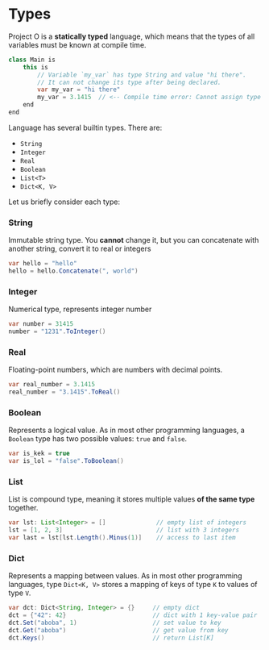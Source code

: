 # Types

Project O is a **statically typed** language, which means that the types of all variables must be known at compile time.

```java
class Main is
    this is
        // Variable `my_var` has type String and value "hi there".
        // It can not change its type after being declared.
        var my_var = "hi there"
        my_var = 3.1415  // <-- Compile time error: Cannot assign type Real to type String
    end
end
```

Language has several builtin types. There are:

+ `String`
+ `Integer`
+ `Real`
+ `Boolean`
+ `List<T>`
+ `Dict<K, V>`

Let us briefly consider each type: 

### String

Immutable string type. You **cannot** change it, but you can concatenate with another string, convert it to real or integers 

```java
var hello = "hello"
hello = hello.Concatenate(", world")
```

### Integer

Numerical type, represents integer number

```java
var number = 31415
number = "1231".ToInteger()
```

### Real 

Floating-point numbers, which are numbers with decimal points.

```java
var real_number = 3.1415
real_number = "3.1415".ToReal()
```

### Boolean

Represents a logical value. As in most other programming languages, a `Boolean` type has two possible values: `true` and `false`.


```java
var is_kek = true
var is_lol = "false".ToBoolean()
```

### List

List is compound type, meaning it stores multiple values **of the same type** together.

```java
var lst: List<Integer> = []              // empty list of integers
lst = [1, 2, 3]                          // list with 3 integers 
var last = lst[lst.Length().Minus(1)]    // access to last item
```


### Dict

Represents a mapping between values. As in most other programming languages, type `Dict<K, V>` stores a mapping of keys of type `K` to values of type `V`.


```java
var dct: Dict<String, Integer> = {}     // empty dict
dct = {"42": 42}                        // dict with 1 key-value pair
dct.Set("aboba", 1)                     // set value to key
dct.Get("aboba")                        // get value from key
dct.Keys()                              // return List[K]
```
